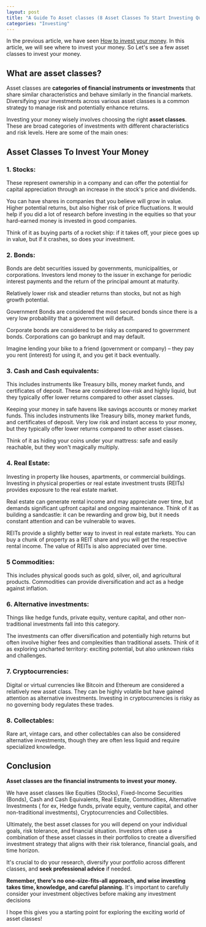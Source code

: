 ```yaml
---
layout: post
title: "A Guide To Asset classes (8 Asset Classes To Start Investing Quickly)"
categories: "Investing"
---
```


In the previous article, we have seen [How to invest your money](/invest-money/). In this article, we will see where to invest your money. So Let's see a few asset classes to invest your money.
  
## What are asset classes?
Asset classes are **categories of financial instruments or investments** that share similar characteristics and behave similarly in the financial markets. Diversifying your investments across various asset classes is a common strategy to manage risk and potentially enhance returns.

Investing your money wisely involves choosing the right **asset classes**. These are broad categories of investments with different characteristics and risk levels. Here are some of the main ones:

## Asset Classes To Invest Your Money

### 1. Stocks:

These represent ownership in a company and can offer the potential for capital appreciation through an increase in the stock's price and dividends.

You can have shares in companies that you believe will grow in value. Higher potential returns, but also higher risk of price fluctuations. It would help if you did a lot of research before investing in the equities so that your hard-earned money is invested in good companies.

Think of it as buying parts of a rocket ship: if it takes off, your piece goes up in value, but if it crashes, so does your investment.

### 2. Bonds:

Bonds are debt securities issued by governments, municipalities, or corporations. Investors lend money to the issuer in exchange for periodic interest payments and the return of the principal amount at maturity.

Relatively lower risk and steadier returns than stocks, but not as high growth potential.

Government Bonds are considered the most secured bonds since there is a very low probability that a government will default.

Corporate bonds are considered to be risky as compared to government bonds. Corporations can go bankrupt and may default.

Imagine lending your bike to a friend (government or company) – they pay you rent (interest) for using it, and you get it back eventually.

### 3. Cash and Cash equivalents:

This includes instruments like Treasury bills, money market funds, and certificates of deposit. These are considered low-risk and highly liquid, but they typically offer lower returns compared to other asset classes.

Keeping your money in safe havens like savings accounts or money market funds. This includes instruments like Treasury bills, money market funds, and certificates of deposit.  Very low risk and instant access to your money, but they typically offer lower returns compared to other asset classes.

Think of it as hiding your coins under your mattress: safe and easily reachable, but they won't magically multiply.

### 4. Real Estate: 

Investing in property like houses, apartments, or commercial buildings. Investing in physical properties or real estate investment trusts (REITs) provides exposure to the real estate market.

Real estate can generate rental income and may appreciate over time, but demands significant upfront capital and ongoing maintenance. Think of it as building a sandcastle: it can be rewarding and grow big, but it needs constant attention and can be vulnerable to waves.

REITs provide a slightly better way to invest in real estate markets. You can buy a chunk of property as a REIT share and you will get the respective rental income. The value of REITs is also appreciated over time.


### 5 Commodities: 

This includes physical goods such as gold, silver, oil, and agricultural products. Commodities can provide diversification and act as a hedge against inflation.


### 6. Alternative investments:
Things like hedge funds, private equity, venture capital, and other non-traditional investments fall into this category.

The investments can offer diversification and potentially high returns but often involve higher fees and complexities than traditional assets. Think of it as exploring uncharted territory: exciting potential, but also unknown risks and challenges.

### 7.  Cryptocurrencies: 
Digital or virtual currencies like Bitcoin and Ethereum are considered a relatively new asset class. They can be highly volatile but have gained attention as alternative investments. Investing in cryptocurrencies is risky as no governing body regulates these trades.

### 8.  Collectables:
Rare art, vintage cars, and other collectables can also be considered alternative investments, though they are often less liquid and require specialized knowledge.

## Conclusion

**Asset classes are the financial instruments to invest your money.** 

We have asset classes like Equities (Stocks), Fixed-Income Securities (Bonds), Cash and Cash Equivalents, Real Estate, Commodities, Alternative Investments ( for ex, Hedge funds, private equity, venture capital, and other non-traditional investments), Cryptocurrencies and Collectibles.    

Ultimately, the best asset classes for you will depend on your individual goals, risk tolerance, and financial situation. Investors often use a combination of these asset classes in their portfolios to create a diversified investment strategy that aligns with their risk tolerance, financial goals, and time horizon. 

It's crucial to do your research, diversify your portfolio across different classes, and **seek professional advice** if needed. 

**Remember, there's no one-size-fits-all approach, and wise investing takes time, knowledge, and careful planning.** It's important to carefully consider your investment objectives before making any investment decisions

I hope this gives you a starting point for exploring the exciting world of asset classes!
